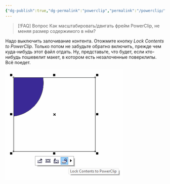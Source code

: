 ```yaml
---
{"dg-publish":true,"dg-permalink":"powerclip","permalink":"/powerclip/","created":"2023-10-09T12:57:04.067+07:00","updated":"2023-10-20T15:32:58.547+07:00"}
---
```


> [!FAQ] Вопрос
> Как масштабировать/двигать фрейм PowerClip, не меняя размер содержимого в нём?

Надо выключить залочивание контента. Отожмите кнопку *Lock Contents to PowerClip*. Только потом не забудьте обратно включить, прежде чем куда-нибудь этот файл отдать. Ну, представьте, что будет, если кто-нибудь пошевелит макет, в котором есть незалоченные поверклипы. Всё поедет.

![](/img/user/assets/powerclip-lock-content.png)